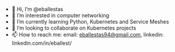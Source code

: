 - 👋 Hi, I’m @eballestas
- 👀 I’m interested in computer networking
- 🌱 I’m currently learning Python, Kubernetes and Service Meshes
- 💞️ I’m looking to collaborate on Kubernetes projects
- 📫 How to reach me: email: eballestas94@gmail.com, linkedin: linkedin.com/in/eballest/

<!---
eballestas/eballestas is a ✨ special ✨ repository because its `README.md` (this file) appears on your GitHub profile.
You can click the Preview link to take a look at your changes.
--->
